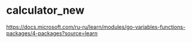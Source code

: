 # calculator_new

https://docs.microsoft.com/ru-ru/learn/modules/go-variables-functions-packages/4-packages?source=learn
